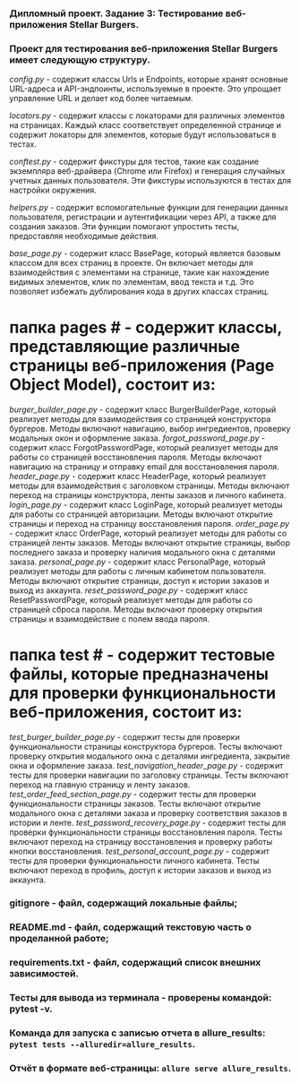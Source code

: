 ### Дипломный проект. Задание 3: Тестирование веб-приложения Stellar Burgers.

### Проект для тестирования веб-приложения Stellar Burgers имеет следующую структуру. 

*config.py* - cодержит классы Urls и Endpoints, которые хранят основные URL-адреса и API-эндпоинты, используемые 
              в проекте. Это упрощает управление URL и делает код более читаемым.

*locators.py* - cодержит классы с локаторами для различных элементов на страницах. Каждый класс соответствует 
                определенной странице и содержит локаторы для элементов, которые будут использоваться в тестах.

*conftest.py* - cодержит фикстуры для тестов, такие как создание экземпляра веб-драйвера (Chrome или Firefox) 
                и генерация случайных учетных данных пользователя. Эти фикстуры используются в тестах для настройки 
                окружения.

*helpers.py* - cодержит вспомогательные функции для генерации данных пользователя, регистрации и аутентификации 
               через API, а также для создания заказов. Эти функции помогают упростить тесты, предоставляя необходимые 
               действия.

*base_page.py* - cодержит класс BasePage, который является базовым классом для всех страниц в проекте. Он включает 
                 методы для взаимодействия с элементами на странице, такие как нахождение видимых элементов, клик 
                 по элементам, ввод текста и т.д. Это позволяет избежать дублирования кода в других классах страниц.

# папка pages # - содержит классы, представляющие различные страницы веб-приложения (Page Object Model), состоит из:

*burger_builder_page.py* - содержит класс BurgerBuilderPage, который реализует методы для взаимодействия со страницей 
                           конструктора бургеров. Методы включают навигацию, выбор ингредиентов, проверку модальных 
                           окон и оформление заказа.
*forgot_password_page.py* - содержит класс ForgotPasswordPage, который реализует методы для работы со страницей 
                            восстановления пароля. Методы включают навигацию на страницу и отправку email 
                            для восстановления пароля.
*header_page.py* - содержит класс HeaderPage, который реализует методы для взаимодействия с заголовком страницы. 
                   Методы включают переход на страницы конструктора, ленты заказов и личного кабинета.
*login_page.py* - содержит класс LoginPage, который реализует методы для работы со страницей авторизации. 
                  Методы включают открытие страницы и переход на страницу восстановления пароля.
*order_page.py* - содержит класс OrderPage, который реализует методы для работы со страницей ленты заказов.
                  Методы включают открытие страницы, выбор последнего заказа и проверку наличия модального окна 
                  с деталями заказа.
*personal_page.py* - содержит класс PersonalPage, который реализует методы для работы с личным кабинетом пользователя. 
                     Методы включают открытие страницы, доступ к истории заказов и выход из аккаунта.
*reset_password_page.py* - содержит класс ResetPasswordPage, который реализует методы для работы со страницей сброса 
                           пароля. Методы включают проверку открытия страницы и взаимодействие с полем ввода пароля.

# папка test # - содержит тестовые файлы, которые предназначены для проверки функциональности веб-приложения, состоит из:

*test_burger_builder_page.py* - cодержит тесты для проверки функциональности страницы конструктора бургеров. 
                                Тесты включают проверку открытия модального окна с деталями ингредиента, закрытие окна 
                                и оформление заказа.
*test_navigation_header_page.py* - cодержит тесты для проверки навигации по заголовку страницы. Тесты включают переход 
                                   на главную страницу и ленту заказов.
*test_order_feed_section_page.py* - cодержит тесты для проверки функциональности страницы заказов. Тесты включают 
                                    открытие модального окна с деталями заказа и проверку соответствия заказов 
                                    в истории и ленте.
*test_password_recovery_page.py* - cодержит тесты для проверки функциональности страницы восстановления пароля. 
                                   Тесты включают переход на страницу восстановления и проверку работы кнопки 
                                   восстановления.
*test_personal_account_page.py* - cодержит тесты для проверки функциональности личного кабинета. Тесты включают переход 
                                  в профиль, доступ к истории заказов и выход из аккаунта.

### gitignore - файл, содержащий локальные файлы;
### README.md - файл, содержащий текстовую часть о проделанной работе; 
### requirements.txt - файл, содержащий список внешних зависимостей.

### Тесты для вывода из терминала - проверены командой: pytest -v.
### Команда для запуска с записью отчета в allure_results: `pytest tests --alluredir=allure_results`.
### Отчёт в формате веб-страницы: `allure serve allure_results`. 
